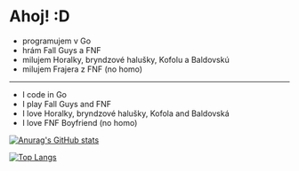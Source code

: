 # Ahoj! :D

- programujem v Go
- hrám Fall Guys a FNF
- milujem Horalky, bryndzové halušky, Kofolu a Baldovskú
- milujem Frajera z FNF (no homo)

---

- I code in Go
- I play Fall Guys and FNF
- I love Horalky, bryndzové halušky, Kofola and Baldovská
- I love FNF Boyfriend (no homo)


[![Anurag's GitHub stats](https://github-readme-stats.vercel.app/api?username=MatusOllah&theme=dark)](https://github.com/anuraghazra/github-readme-stats)

[![Top Langs](https://github-readme-stats.vercel.app/api/top-langs/?username=MatusOllah&theme=dark&layout=compact)](https://github.com/anuraghazra/github-readme-stats)

